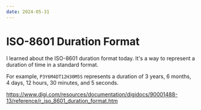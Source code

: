 ```yaml
---
date: 2024-05-31
---
```


# ISO-8601 Duration Format

I learned about the ISO-8601 duration format today.
It's a way to represent a duration of time in a standard format.

For example, `P3Y6M4DT12H30M5S` represents a duration of 3 years, 6 months, 4 days, 12 hours, 30 minutes, and 5 seconds.

https://www.digi.com/resources/documentation/digidocs/90001488-13/reference/r_iso_8601_duration_format.htm
